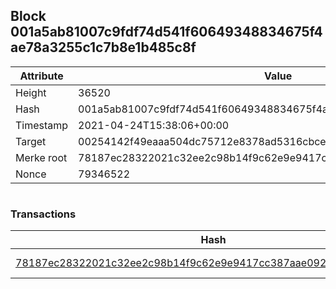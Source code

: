 ## Block 001a5ab81007c9fdf74d541f60649348834675f4ae78a3255c1c7b8e1b485c8f

Attribute | Value
--- | ---
Height | 36520
Hash | 001a5ab81007c9fdf74d541f60649348834675f4ae78a3255c1c7b8e1b485c8f
Timestamp | 2021-04-24T15:38:06+00:00
Target | 00254142f49eaaa504dc75712e8378ad5316cbcead634704b3734b6271167cc4
Merke root | 78187ec28322021c32ee2c98b14f9c62e9e9417cc387aae092d1a551fd32cd30
Nonce | 79346522

```

```

### Transactions

Hash | Amount
--- | ---
[78187ec28322021c32ee2c98b14f9c62e9e9417cc387aae092d1a551fd32cd30](78187ec28322021c32ee2c98b14f9c62e9e9417cc387aae092d1a551fd32cd30.md) | 10.00000000 SKEPTI 
